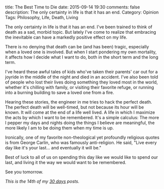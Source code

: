 title: The Best Time to Die
date: 2015-09-14 19:30
comments: false
description: The only certainty in life is that it has an end.
Category: Opinion
Tags: Philosophy, Life, Death, Living

The only certainty in life is that it has an end. I've been trained to think of death as a sad, morbid topic. But lately I've come to realize that embracing the inevitable can have a markedly positive effect on my life. 

<!-- more -->

There is no denying that death can be (and has been) tragic, especially when a loved one is involved. But when I start pondering my own mortality, it affects how I decide what I want to do, both in the short term and the long term. 

I've heard these awful tales of kids who've taken their parents' car out for a joyride in the middle of the night and died in an accident. I've also been told of people who lost their lives doing something they loved most in the world, whether it's chilling with family, or visiting their favorite refuge, or running into a burning building to save a loved one from a fire. 

Hearing these stories, the engineer in me tries to hack the perfect death. The perfect death will be well-timed, but not because its hour will be known. It will come at the end of a life well lived. A life in which I maximize the acts by which I want to be remembered. It's a simple calculus: The more I pepper my days and nights doing the things I believe are meaningful, the more likely I am to be doing them when my time is up.

Ironically, one of my favorite non-theological yet profoundly religious quotes is from George Carlin, who was famously anti-religion. He said, "Live every day like it's your last... and eventually it will be." 

Best of luck to all of us on spending this day like we would like to spend our last, and living it the way we would want to be remembered.

See you tomorrow.

_This is the 14th of my [30 days][] posts._

[30 days]: /2015/08/31/30-days/
